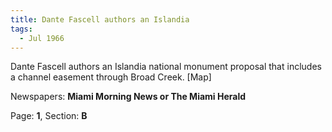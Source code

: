 ```yaml
---  
title: Dante Fascell authors an Islandia  
tags:  
  - Jul 1966  
---  
```

  
Dante Fascell authors an Islandia national monument proposal that includes a channel easement through Broad Creek. [Map]  
  
Newspapers: **Miami Morning News or The Miami Herald**  
  
Page: **1**, Section: **B** 
